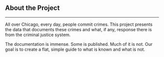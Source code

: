 ## About the Project
<hr>
All over Chicago, every day, people commit crimes. This project presents the data that documents these crimes and what, if any, response there is from the criminal justice system.

The documentation is immense. Some is published. Much of it is not. Our goal is to create a flat, simple guide to what is known and what is not. 
